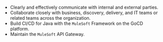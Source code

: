 - Clearly and effectively communicate with internal and external parties.
- Collaborate closely with business, discovery, delivery, and IT teams or related teams across the organization.
- Build CI/CD for Java with the `MuleSoft` Framework on the GoCD platform.
- Maintain the `MuleSoft` API Gateway.
